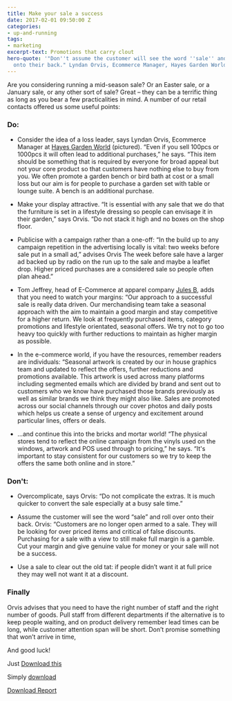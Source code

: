 ```yaml
---
title: Make your sale a success
date: 2017-02-01 09:50:00 Z
categories:
- up-and-running
tags:
- marketing
excerpt-text: Promotions that carry clout
hero-quote: '"Don''t assume the customer will see the word ''sale'' and roll over
  onto their back." Lyndan Orvis, Ecommerce Manager, Hayes Garden World '
---
```


Are you considering running a mid-season sale? Or an Easter sale, or a January sale, or any other sort of sale? Great – they can be a terrific thing as long as you bear a few practicalities in mind. A number of our retail contacts offered us some useful points:

### Do:

* Consider the idea of a loss leader, says Lyndan Orvis, Ecommerce Manager at [Hayes Garden World](http://www.hayesgardenworld.co.uk) (pictured). “Even if you sell 100pcs or 1000pcs it will often lead to additional purchases,” he says. “This item should be something that is required by everyone for broad appeal but not your core product so that customers have nothing else to buy from you. We often promote a garden bench or bird bath at cost or a small loss but our aim is for people to purchase a garden set with table or lounge suite. A bench is an additional purchase.

* Make your display attractive. “It is essential with any sale that we do that the furniture is set in a lifestyle dressing so people can envisage it in their garden,” says Orvis. “Do not stack it high and no boxes on the shop floor.

* Publicise with a campaign rather than a one-off: “In the build up to any campaign repetition in the advertising locally is vital: two weeks before sale put in a small ad,” advises Orvis The week before sale have a larger ad backed up by radio on the run up to the sale and maybe a leaflet drop. Higher priced purchases are a considered sale so people often plan ahead.”

* Tom Jeffrey, head of E-Commerce at apparel company [Jules B](https://www.julesb.co.uk/), adds that you need to watch your margins: “Our approach to a successful sale is really data driven. Our merchandising team take a seasonal approach with the aim to maintain a good margin and stay competitive for a higher return. We look at frequently purchased items, category promotions and lifestyle orientated, seasonal offers. We try not to go too heavy too quickly with further reductions to maintain as higher margin as possible.

* In the e-commerce world, if you have the resources, remember readers are individuals: “Seasonal artwork is created by our in house graphics team and updated to reflect the offers, further reductions and promotions available. This artwork is used across many platforms including segmented emails which are divided by brand and sent out to customers who we know have purchased those brands previously as well as similar brands we think they might also like. Sales are promoted across our social channels through our cover photos and daily posts which helps us create a sense of urgency and excitement around particular lines, offers or deals.

* …and continue this into the bricks and mortar world! “The physical stores tend to reflect the online campaign from the vinyls used on the windows, artwork and POS used through to pricing,” he says. “It's important to stay consistent for our customers so we try to keep the offers the same both online and in store.”

### Don't:

* Overcomplicate, says Orvis: “Do not complicate the extras. It is much quicker to convert the sale especially at a busy sale time.”

* Assume the customer will see the word “sale” and roll over onto their back. Orvis: “Customers are no longer open armed to a sale. They will be looking for over priced items and critical of false discounts. Purchasing for a sale with a view to still make full margin is a gamble. Cut your margin and give genuine value for money or your sale will not be a success. 

* Use a sale to clear out the old tat: if people didn’t want it at full price they may well not want it at a discount.

### Finally
Orvis advises that you need to have the right number of staff and the right number of goods. Pull staff from different departments if the alternative is to keep people waiting, and on product delivery remember lead times can be long, while customer attention span will be short. Don’t promise something that won’t arrive in time,

And good luck!

Just [Download this](/uploads/Autumn%20Fair%202017%20exhibit%20brochure%20pdf.pdf)

Simply [download](http://www.insideretail.com/uploads/Autumn%20Fair%202017%20exhibit%20brochure%20pdf.pdf)

<a href="http://www.insideretail.com/uploads/Autumn%20Fair%202017%20exhibit%20brochure%20pdf.pdf" class="accordion__button">Download Report</a>

